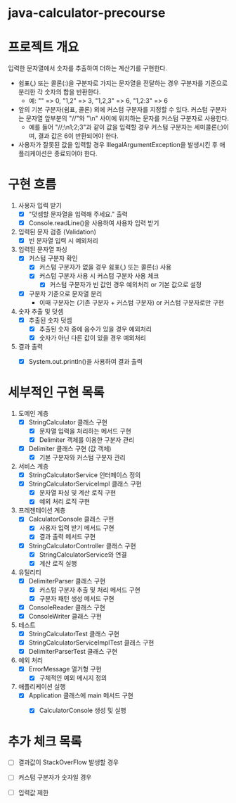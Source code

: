 # java-calculator-precourse

# 프로젝트 개요

입력한 문자열에서 숫자를 추출하여 더하는 계산기를 구현한다.

- 쉼표(,) 또는 콜론(:)을 구분자로 가지는 문자열을 전달하는 경우 구분자를 기준으로 분리한 각 숫자의 합을 반환한다.
  - 예: "" => 0, "1,2" => 3, "1,2,3" => 6, "1,2:3" => 6
- 앞의 기본 구분자(쉼표, 콜론) 외에 커스텀 구분자를 지정할 수 있다. 커스텀 구분자는 문자열 앞부분의 "//"와 "\n" 사이에 위치하는 문자를 커스텀 구분자로 사용한다.
  - 예를 들어 "//;\n1;2;3"과 같이 값을 입력할 경우 커스텀 구분자는 세미콜론(;)이며, 결과 값은 6이 반환되어야 한다.
- 사용자가 잘못된 값을 입력할 경우 IllegalArgumentException을 발생시킨 후 애플리케이션은 종료되어야 한다.


# 구현 흐름

1. 사용자 입력 받기
    - [x] "덧셈할 문자열을 입력해 주세요." 출력
    - [x] Console.readLine()을 사용하여 사용자 입력 받기
2. 입력된 문자 검증 (Validation)
    - [x] 빈 문자열 입력 시 예외처리
3. 입력된 문자열 파싱
    - [x] 커스텀 구분자 확인
        - [x] 커스텀 구분자가 없을 경우 쉼표(,) 또는 콜론(:) 사용
        - [x] 커스텀 구분자 사용 시 커스텀 구분자 사용 체크
            - [x] 커스텀 구분자가 빈 값인 경우 예외처리 or 기본 값으로 설정
    - [x] 구분자 기준으로 문자열 분리
        - 이때 구분자는 (기존 구분자 + 커스텀 구분자) or 커스텀 구분자로만 구현
4. 숫자 추출 및 덧셈
    - [x] 추출된 숫자 덧셈
        - [x] 추출된 숫자 중에 음수가 있을 경우 예외처리
        - [x] 숫자가 아닌 다른 값이 있을 경우 예외처리
5. 결과 출력
    - [x] System.out.printIn()을 사용하여 결과 출력


# 세부적인 구현 목록

1. 도메인 계층
    - [x] StringCalculator 클래스 구현
        - [x] 문자열 입력을 처리하는 메서드 구현
        - [x] Delimiter 객체를 이용한 구분자 관리
    - [x] Delimiter 클래스 구현 (값 객체)
        - [x] 기본 구분자와 커스텀 구분자 관리
2. 서비스 계층
    - [x] StringCalculatorService 인터페이스 정의
    - [x] StringCalculatorServiceImpl 클래스 구현
        - [x] 문자열 파싱 및 계산 로직 구현
        - [x] 예외 처리 로직 구현
3. 프레젠테이션 계층
    - [x] CalculatorConsole 클래스 구현
        - [x] 사용자 입력 받기 메서드 구현
        - [x] 결과 출력 메서드 구현
    - [x] StringCalculatorController 클래스 구현
        - [x] StringCalculatorService와 연결
        - [x] 계산 로직 실행
4. 유틸리티
    - [x] DelimiterParser 클래스 구현
        - [x] 커스텀 구분자 추출 및 처리 메서드 구현
        - [x] 구분자 패턴 생성 메서드 구현
    - [x] ConsoleReader 클래스 구현
    - [x] ConsoleWriter 클래스 구현
5. 테스트
    - [x] StringCalculatorTest 클래스 구현
    - [x] StringCalculatorServiceImplTest 클래스 구현
    - [x] DelimiterParserTest 클래스 구현
6. 예외 처리
    - [x] ErrorMessage 열거형 구현
        - [x] 구체적인 예외 메시지 정의
7. 애플리케이션 실행
    - [x] Application 클래스에 main 메서드 구현
        - [x] CalculatorConsole 생성 및 실행
    

# 추가 체크 목록

- [ ] 결과값이 StackOverFlow 발생할 경우
- [ ] 커스텀 구분자가 숫자일 경우
- [ ] 입력값 제한


